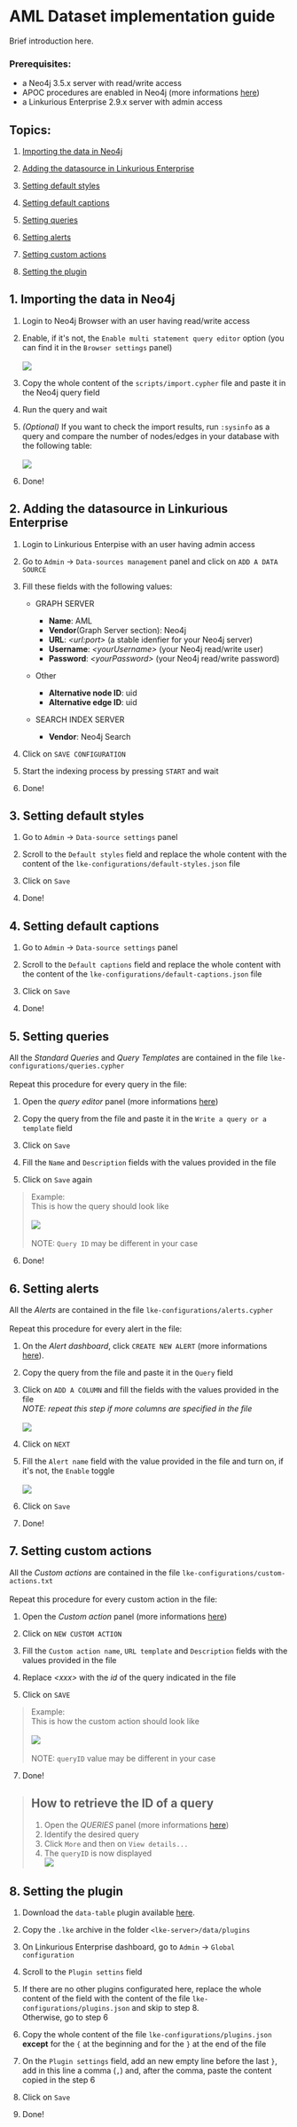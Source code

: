# AML Dataset implementation guide
Brief introduction here.

### Prerequisites:
- a  Neo4j 3.5.x server with read/write access
- APOC procedures are enabled in Neo4j (more informations [here](https://neo4j.com/docs/labs/apoc/current/introduction/#installation))
- a  Linkurious Enterprise 2.9.x server with admin access

## Topics:

1. [Importing the data in Neo4j](#1-importing-the-data-in-neo4j)

2. [Adding the datasource in Linkurious Enterprise](#2-adding-the-datasource-in-linkurious-enterprise)

3. [Setting default styles](#3-setting-default-styles)

4. [Setting default captions](#4-setting-default-captions)

5. [Setting queries](#5-setting-queries)

6. [Setting alerts](#6-setting-alerts)

7. [Setting custom actions](#7-setting-custom-actions)

8. [Setting the plugin](#8-setting-the-plugin)

## 1. Importing the data in Neo4j

1. Login to Neo4j Browser with an user having read/write access

2. Enable, if it's not, the `Enable multi statement query editor` option (you can find it in the `Browser settings` panel) \
\
![](assets/img/IMG_01.png)

3. Copy the whole content of the `scripts/import.cypher` file and paste it in the Neo4j query field

4. Run the query and wait

5. *(Optional)* If you want to check the import results, run `:sysinfo` as a query and compare the number of nodes/edges in your database with the following table:\
\
![](assets/img/IMG_02.png)

6. Done!



## 2. Adding the datasource in Linkurious Enterprise

1. Login to Linkurious Enterpise with an user having admin access

2. Go to `Admin` -> `Data-sources management` panel and click on `ADD A DATA SOURCE`

3. Fill these fields with the following values:
    - GRAPH SERVER
        - **Name**: AML
        - **Vendor**(Graph Server section): Neo4j
        - **URL**: *\<url:port>* (a stable idenfier for your Neo4j server)
        - **Username**: *\<yourUsername\>* (your Neo4j read/write user)
        - **Password**: *\<yourPassword\>* (your Neo4j read/write password)

    - Other
        - **Alternative node ID**: uid
        - **Alternative edge ID**: uid

    - SEARCH INDEX SERVER
        - **Vendor**: Neo4j Search

4. Click on `SAVE CONFIGURATION`

5. Start the indexing process by pressing `START` and wait

6. Done!

## 3. Setting default styles

1. Go to `Admin` -> `Data-source settings` panel

2. Scroll to the `Default styles` field and replace the whole content with the content of the `lke-configurations/default-styles.json` file

3. Click on `Save`

4. Done!


## 4. Setting default captions

1. Go to `Admin` -> `Data-source settings` panel

2. Scroll to the `Default captions` field and replace the whole content with the content of the `lke-configurations/default-captions.json` file

3. Click on `Save`

4. Done!

## 5. Setting queries

All the *Standard Queries* and *Query Templates* are contained in the file `lke-configurations/queries.cypher` \
\
Repeat this procedure for every query in the file:

1. Open the *query editor* panel (more informations [here](https://doc.linkurio.us/user-manual/latest/query-templates/#managing-queries-and-templates))

2. Copy the query from the file and paste it in the `Write a query or a template` field

3. Click on `Save`

4. Fill the `Name` and `Description` fields with the values provided in the file

5. Click on `Save` again

> Example:\
> This is how the query should look like \
> \
> ![](assets/img/IMG_03.png)\
> \
> NOTE: `Query ID` may be different in your case

6. Done!

## 6. Setting alerts

All the *Alerts* are contained in the file `lke-configurations/alerts.cypher`\
\
Repeat this procedure for every alert in the file:

1. On the *Alert dashboard*, click `CREATE NEW ALERT` (more informations [here](https://doc.linkurio.us/user-manual/latest/alert-dashboard/)).

2. Copy the query from the file and paste it in the `Query` field

4. Click on `ADD A COLUMN` and fill the fields with the values provided in the file \
*NOTE: repeat this step if more columns are specified in the file* \
\
![](assets/img/IMG_04.png)

3. Click on `NEXT`

5. Fill the `Alert name` field with the value provided in the file and turn on, if it's not, the `Enable` toggle \
\
![](assets/img/IMG_05.png)

6. Click on `Save`

7. Done!


## 7. Setting custom actions

All the *Custom actions* are contained in the file `lke-configurations/custom-actions.txt`\
\
Repeat this procedure for every custom action in the file:

1. Open the *Custom action* panel (more informations [here](https://doc.linkurio.us/user-manual/2.9.1/custom-actions/#managing-custom-actions))

2. Click on `NEW CUSTOM ACTION`

3. Fill the `Custom action name`, `URL template` and `Description` fields with the values provided in the file

4. Replace *\<xxx\>* with the *id* of the query indicated in the file

5. Click on `SAVE`

> Example:\
> This is how the custom action should look like \
> \
> ![](assets/img/IMG_06.png)\
> \
> NOTE: `queryID` value may be different in your case

7. Done!

> ## How to retrieve the ID of a query ##
> 1. Open the *QUERIES* panel (more informations [here](https://doc.linkurio.us/user-manual/latest/query-templates/#managing-queries-and-templates))
> 2. Identify the desired query
> 3. Click `More` and then on `View details...`
> 4. The `queryID` is now displayed \
> ![](assets/img/IMG_07.png)

## 8. Setting the plugin

1. Download the `data-table` plugin available [here](https://github.com/Linkurious/lke-plugin-data-table).

2. Copy the `.lke` archive in the folder `<lke-server>/data/plugins`

3. On Linkurious Enterprise dashboard, go to `Admin` -> `Global configuration`

4. Scroll to the `Plugin settins` field

5. If there are no other plugins configurated here, replace the whole content of the field with the content of the file `lke-configurations/plugins.json` and skip to step 8. \
Otherwise, go to step 6

6. Copy the whole content of the file `lke-configurations/plugins.json` **except** for the `{` at the beginning and for the `}` at the end of the file

7. On the `Plugin settings` field, add an new empty line before the last `}`, add in this line a comma (`,`) and, after the comma, paste the content copied in the step 6

8. Click on `Save`

9. Done!